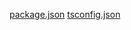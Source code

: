 [package.json](https://github.com/user-attachments/files/20646443/package.json)
[tsconfig.json](https://github.com/user-attachments/files/20646444/tsconfig.json)
